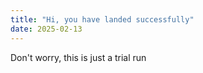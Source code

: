 ```yaml
---
title: "Hi, you have landed successfully"
date: 2025-02-13
---
```

Don't worry, this is just a trial run
